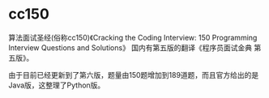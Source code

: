 # cc150

算法面试圣经(俗称cc150)《Cracking the Coding Interview: 150 Programming Interview Questions and Solutions》
国内有第五版的翻译《程序员面试金典 第五版》。

由于目前已经更新到了第六版，题量由150题增加到189道题，而且官方给出的是Java版，这整理了Python版。

